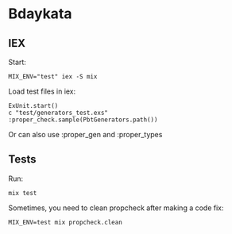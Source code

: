 # Bdaykata

## IEX
Start:
```
MIX_ENV="test" iex -S mix
```

Load test files in iex:
```
ExUnit.start()
c "test/generators_test.exs"
:proper_check.sample(PbtGenerators.path())
```

Or can also use :proper_gen and :proper_types

## Tests
Run:
```
mix test
```

Sometimes, you need to clean propcheck after making a code fix:
```
MIX_ENV=test mix propcheck.clean
```
